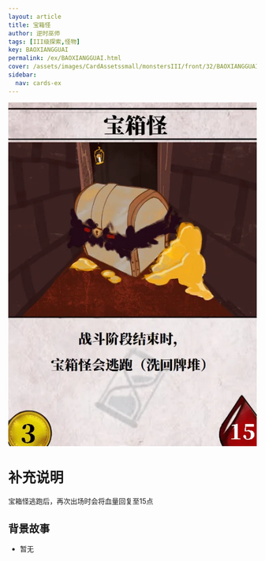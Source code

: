 ```yaml
---
layout: article
title: 宝箱怪
author: 逆时巫师
tags: [III级探索,怪物]
key: BAOXIANGGUAI
permalink: /ex/BAOXIANGGUAI.html
cover: /assets/images/CardAssetssmall/monstersIII/front/32/BAOXIANGGUAI.webp
sidebar:
  nav: cards-ex
---
```

![](/assets/images/CardAssets/monstersIII/front/32/BAOXIANGGUAI.webp)

# 补充说明
宝箱怪逃跑后，再次出场时会将血量回复至15点


## 背景故事
* 暂无